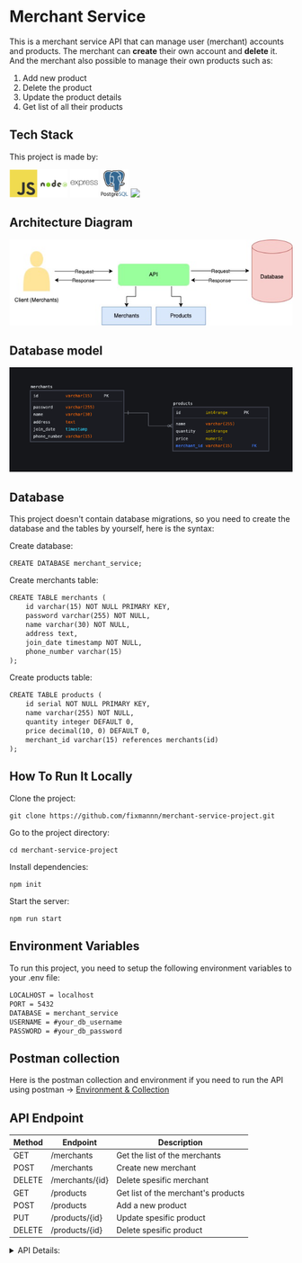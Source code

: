 # Merchant Service

This is a merchant service API that can manage user (merchant) accounts and products. The merchant can **create** their own account and **delete** it. And the merchant also possible to manage their own products such as:

1. Add new product
2. Delete the product
3. Update the product details
4. Get list of all their products

## Tech Stack

This project is made by:

<p float="left">
<img src="https://raw.githubusercontent.com/devicons/devicon/master/icons/javascript/javascript-original.svg" width="50">
<img src="https://raw.githubusercontent.com/devicons/devicon/master/icons/nodejs/nodejs-original-wordmark.svg" width="50">
<img src="https://raw.githubusercontent.com/devicons/devicon/master/icons/express/express-original-wordmark.svg" width="50">
<img src="https://raw.githubusercontent.com/devicons/devicon/master/icons/postgresql/postgresql-original-wordmark.svg" width="50">
<img src="https://www.vectorlogo.zone/logos/getpostman/getpostman-icon.svg" width="50">
</p>

## Architecture Diagram

![Architecture Diagram](./markdown/arch-diagram.jpeg)

## Database model

![Database Model](./markdown/erd.png)

## Database

This project doesn't contain database migrations, so you need to create the database and the tables by yourself, here is the syntax:

Create database:

```
CREATE DATABASE merchant_service;
```

Create merchants table:

```
CREATE TABLE merchants (
  	id varchar(15) NOT NULL PRIMARY KEY,
  	password varchar(255) NOT NULL,
  	name varchar(30) NOT NULL,
  	address text,
  	join_date timestamp NOT NULL,
  	phone_number varchar(15)
);
```

Create products table:

```
CREATE TABLE products (
  	id serial NOT NULL PRIMARY KEY,
  	name varchar(255) NOT NULL,
  	quantity integer DEFAULT 0,
  	price decimal(10, 0) DEFAULT 0,
  	merchant_id varchar(15) references merchants(id)
);
```

## How To Run It Locally

Clone the project:

```
git clone https://github.com/fixmannn/merchant-service-project.git
```

Go to the project directory:

```
cd merchant-service-project
```

Install dependencies:

```
npm init
```

Start the server:

```
npm run start
```

## Environment Variables

To run this project, you need to setup the following environment variables to your .env file:

```
LOCALHOST = localhost
PORT = 5432
DATABASE = merchant_service
USERNAME = #your_db_username
PASSWORD = #your_db_password
```

## Postman collection

Here is the postman collection and environment if you need to run the API using postman -> [Environment & Collection](https://drive.google.com/drive/folders/1XMzWqUk7Ke1JGud7UUofOUHg8IiZGnS_?usp=share_link)

## API Endpoint

| Method | Endpoint        | Description                         |
| ------ | --------------- | ----------------------------------- |
| GET    | /merchants      | Get the list of the merchants       |
| POST   | /merchants      | Create new merchant                 |
| DELETE | /merchants/{id} | Delete spesific merchant            |
| GET    | /products       | Get list of the merchant's products |
| POST   | /products       | Add a new product                   |
| PUT    | /products/{id}  | Update spesific product             |
| DELETE | /products/{id}  | Delete spesific product             |

<details>
<summary>API Details: </summary>

## #merchants

### GET /merchants

Get list of the merchants

- URL Params: None
- Headers: Content-Type: application/json
- Data Params: None
- Success Response:
- Code : 200
- Content: `{
message: Get all merchants success,
data: data
}`

### POST /merchants

Create a new merchant

- URL Params : None
- Headers: Content-Type: application/json
- Data Params:

```
{
  id: string,
  password: string,
  name: string,
  address: string,
  phone_number: string
}
```

- Success Response:
- Code: 200
- Content: `message: 'A user has been created'`

- Error Response:
- Code: 400
- Content: `message: {error.message}`

### DELETE /merchants/:id

Delete the specified user

- URL Params: `id:[string]`
- Data Params: None
- Headers:
- Content-Type: application/json
- Authorization: Basic-Auth
- Success Response:
- Code: 200
- Content: `message: Id: {id} successfully deleted`
- Error Reponse:
- Code: 404
- Content: `message: 'Id doesn't Exist' `
- Code: 401
- Content: `message: 'Unauthorized User'`
- Code: 400
- Content: `message: 'Bad request, you don\'t have permission to perform this action'`

## #products

### GET /products

Returns all products that related to merchant

- URL Params: None
- Data Params: None
- Headers:
- Content-Type: application/json
- Authorization: Basic Auth
- Success Response:
- Code: 200
- Content : - Content: `{
message: Get all merchants success,
data: data
}`

### POST /products

Create a new product

- URL Params: None
- Data Params:

```
{
    name: string,
    quantity: number,
    price: number
}
```

- Headers:
- Content-Type: application/json
- Authorization: Basic Auth
- Success Response:
- Code: 201
- Content: `message: 'New product has successfully added'`

### DELETE /products/:id

Delete the specified product

- URL Params: `id=[number]`
- Data Params: None
- Headers:
- Content-Type: application/json
- Authorization: Basic Auth
- Success Response:
- Code: 200
- Content: `message: 'Product has successfully deleted'`
- Error Response:
- Code: 404
- Content: `message: 'Sorry, the product is not found on this merchant'`
- Code: 401
- Content: `message: 'Unauthorized User'`

### PUT /products/:id

Update the specified product

- URL Params: `id=[string]`
- Data Params:

```
{
    name: string,
    quantity: number,
    price: number
}
```

- Headers:
- Content-Type: application/json
- Authorization: Basic Auth
- Success Response:
- Code: 200
- Content: `message: 'Product {product_name} has successfully updated'`
- Error Response:
- Code: 404
- Content: `message: 'Can't update product, the product is not found on this merchant'`
- Code: 401
- Content: `message: 'Unauthorized User'`

</details>
